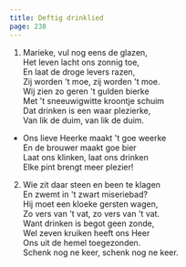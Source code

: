 ```yaml
---
title: Deftig drinklied
page: 238
---  
```


1. Marieke, vul nog eens de glazen,  
Het leven lacht ons zonnig toe,  
En laat de droge levers razen,  
Zij worden 't moe, zij worden 't moe.  
Wij zien zo geren 't gulden bierke  
Met 't sneeuwigwitte kroontje schuim  
Dat drinken is een waar plezierke,  
Van lik de duim, van lik de duim.  


- Ons lieve Heerke maakt 't goe weerke  
En de brouwer maakt goe bier  
Laat ons klinken, laat ons drinken  
Elke pint brengt meer plezier!  


2. Wie zit daar steen en been te klagen  
En zwemt in 't zwart miseriebad?  
Hij moet een kloeke gersten wagen,  
Zo vers van 't vat, zo vers van 't vat.  
Want drinken is begot geen zonde,  
Wel zeven kruiken heeft ons Heer  
Ons uit de hemel toegezonden.  
Schenk nog ne keer, schenk nog ne keer.  
